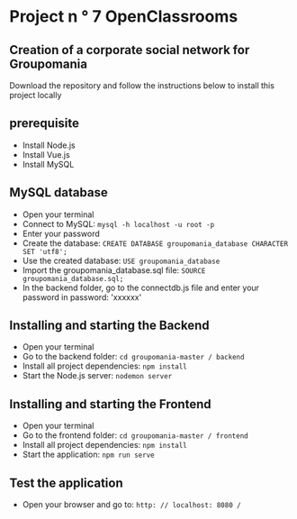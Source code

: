 ﻿# Project n ° 7 OpenClassrooms

## Creation of a corporate social network for Groupomania

Download the repository and follow the instructions below to install this project locally

## prerequisite

* Install Node.js
* Install Vue.js
* Install MySQL

## MySQL database

* Open your terminal
* Connect to MySQL: `mysql -h localhost -u root -p`
* Enter your password
* Create the database: `CREATE DATABASE groupomania_database CHARACTER SET 'utf8';`
* Use the created database: `USE groupomania_database`
* Import the groupomania_database.sql file: `SOURCE groupomania_database.sql;`
* In the backend folder, go to the connectdb.js file and enter your password in password: 'xxxxxx'

## Installing and starting the Backend

* Open your terminal
* Go to the backend folder: `cd groupomania-master / backend`
* Install all project dependencies: `npm install`
* Start the Node.js server: `nodemon server`

## Installing and starting the Frontend

* Open your terminal
* Go to the frontend folder: `cd groupomania-master / frontend`
* Install all project dependencies: `npm install`
* Start the application: `npm run serve`

## Test the application
* Open your browser and go to: `http: // localhost: 8080 /`
